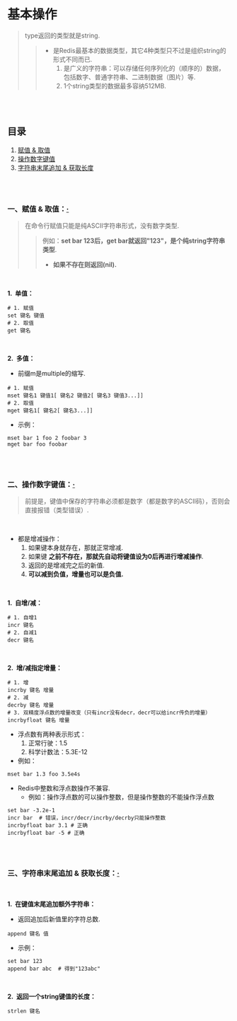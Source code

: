 # 基本操作
> type返回的类型就是string.
>
>> - 是Redis最基本的数据类型，其它4种类型只不过是组织string的形式不同而已.
>>    1. 是广义的字符串：可以存储任何序列化的（顺序的）数据，包括数字、普通字符串、二进制数据（图片）等.
>>    2. 1个string类型的数据最多容纳512MB.


<br><br>

## 目录

1. [赋值 & 取值](#一赋值--取值)
2. [操作数字键值](#二操作数字键值)
3. [字符串末尾追加 & 获取长度](#三字符串末尾追加--获取长度)

<br><br>

### 一、赋值 & 取值：[·](#目录)
> 在命令行赋值只能是纯ASCII字符串形式，没有数字类型.
>
>> 例如：**set bar 123后，get bar就返回"123"，是个纯string字符串类型**.
>>
>> - **如果不存在则返回(nil).**

<br>

**1.&nbsp; 单值：**

```Shell
# 1. 赋值
set 键名 键值
# 2. 取值
get 键名
```

<br>

**2.&nbsp; 多值：**

- 前缀m是multiple的缩写.

```Shell
# 1. 赋值
mset 键名1 键值1[ 键名2 键值2[ 键名3 键值3...]]
# 2. 取值
mget 键名1[ 键名2[ 键名3...]]
```

- 示例：

```Shell
mset bar 1 foo 2 foobar 3
mget bar foo foobar
```

<br><br>

### 二、操作数字键值：[·](#目录)
> 前提是，键值中保存的字符串必须都是数字（都是数字的ASCII码），否则会直接报错（类型错误）.

<br>

- 都是增减操作：
   1. 如果键本身就存在，那就正常增减.
   2. 如果键 **之前不存在，那就先自动将键值设为0后再进行增减操作**.
   3. 返回的是增减完之后的新值.
   4. **可以减到负值，增量也可以是负值.**

<br>

**1.&nbsp; 自增/减：**

```Shell
# 1. 自增1
incr 键名
# 2. 自减1
decr 键名
```

<br>

**2.&nbsp; 增/减指定增量：**

```Shell
# 1. 增
incrby 键名 增量
# 2. 减
decrby 键名 增量
# 3. 双精度浮点数的增量改变（只有incr没有decr，decr可以给incr传负的增量）
incrbyfloat 键名 增量
```

- 浮点数有两种表示形式：
   1. 正常行驶：1.5
   2. 科学计数法：5.3E-12
- 例如：

```Shell
mset bar 1.3 foo 3.5e4s
```

- Redis中整数和浮点数操作不兼容.
   - 例如：操作浮点数的可以操作整数，但是操作整数的不能操作浮点数

```Shell
set bar -3.2e-1
incr bar  # 错误，incr/decr/incrby/decrby只能操作整数
incrbyfloat bar 3.1 # 正确
incrbyfloat bar -5 # 正确
```

<br><br>

### 三、字符串末尾追加 & 获取长度：[·](#目录)

<br>

**1.&nbsp; 在键值末尾追加额外字符串：**

- 返回追加后新值里的字符总数.

```Shell
append 键名 值
```

- 示例：

```Shell
set bar 123
append bar abc  # 得到"123abc"
```

<br>

**2.&nbsp; 返回一个string键值的长度：**

```Shell
strlen 键名
```
